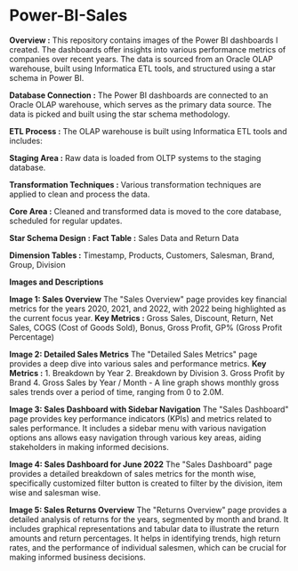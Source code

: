# Power-BI-Sales

**Overview :**
  This repository contains images of the Power BI dashboards I created. The dashboards offer insights into various performance metrics of companies over recent years. The data is sourced from an Oracle OLAP warehouse, built using Informatica ETL tools, and structured using a star schema in Power BI.

**Database Connection :**
The Power BI dashboards are connected to an Oracle OLAP warehouse, which serves as the primary data source. The data is picked and built using the star schema methodology.

**ETL Process :**
The OLAP warehouse is built using Informatica ETL tools and includes:

**Staging Area :** Raw data is loaded from OLTP systems to the staging database.

**Transformation Techniques :** Various transformation techniques are applied to clean and process the data.

**Core Area :** Cleaned and transformed data is moved to the core database, scheduled for regular updates.

**Star Schema Design :**
  **Fact Table :** Sales Data and Return Data

  **Dimension Tables :** Timestamp, Products, Customers, Salesman, Brand, Group, Division

**Images and Descriptions**

**Image 1: Sales Overview**
  The "Sales Overview" page provides key financial metrics for the years 2020, 2021, and 2022, with 2022 being highlighted as the current focus year.
  **Key Metrics :** Gross Sales, Discount, Return, Net Sales, COGS (Cost of Goods Sold), Bonus, Gross Profit, GP% (Gross Profit Percentage)

**Image 2: Detailed Sales Metrics**
  The "Detailed Sales Metrics" page provides a deep dive into various sales and performance metrics.
  **Key Metrics :** 
    1. Breakdown by Year
    2. Breakdown by Division 
    3. Gross Profit by Brand
    4. Gross Sales by Year / Month - A line graph shows monthly gross sales trends over a period of time, ranging from 0 to 2.0M.

**Image 3: Sales Dashboard with Sidebar Navigation**
  The "Sales Dashboard" page provides key performance indicators (KPIs) and metrics related to sales performance. It includes a sidebar menu with various navigation options
  ans allows easy navigation through various key areas, aiding stakeholders in making informed decisions.

**Image 4: Sales Dashboard for June 2022**
  The "Sales Dashboard" page provides a detailed breakdown of sales metrics for the month wise, specifically customized filter button is created to filter by the division, item wise and salesman wise.

**Image 5: Sales Returns Overview**
  The "Returns Overview" page provides a detailed analysis of returns for the years, segmented by month and brand. It includes graphical representations and tabular data to illustrate the return amounts and     return percentages. It helps in identifying trends, high return rates, and the performance of individual salesmen, which can be crucial for making informed business decisions.
